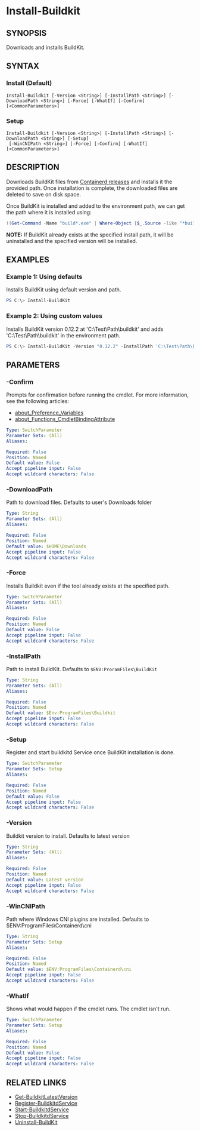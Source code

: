 ﻿---
external help file: containers-toolkit-help.xml
Module Name: containers-toolkit
online version:
schema: 2.0.0
---

# Install-Buildkit

## SYNOPSIS

Downloads and installs BuildKit.

## SYNTAX

### Install (Default)

```
Install-Buildkit [-Version <String>] [-InstallPath <String>] [-DownloadPath <String>] [-Force] [-WhatIf] [-Confirm] [<CommonParameters>]
```

### Setup

```
Install-Buildkit [-Version <String>] [-InstallPath <String>] [-DownloadPath <String>] [-Setup]
 [-WinCNIPath <String>] [-Force] [-Confirm] [-WhatIf] [<CommonParameters>]
```

## DESCRIPTION

Downloads BuildKit files from [Containerd releases](https://github.com/moby/buildkit/releases) and installs it the provided path. Once installation is complete, the downloaded files are deleted to save on disk space.

Once BuildKit is installed and added to the environment path, we can get the path where it is installed using:

```PowerShell
((Get-Command -Name "build*.exe" | Where-Object {$_.Source -like "*buildkit*"} | Select-Object -Unique).Source | Split-Path -Parent).TrimEnd("\bin")
```

**NOTE:** If BuildKit already exists at the specified install path, it will be uninstalled and the specified version will be installed.

## EXAMPLES

### Example 1: Using defaults

Installs BuildKit using default version and path.

```powershell
PS C:\> Install-BuildKit
```

### Example 2: Using custom values

Installs BuildKit version 0.12.2 at 'C:\Test\Path\buildkit' and adds 'C:\Test\Path\buildkit' in the environment path.

```powershell
PS C:\> Install-BuildKit -Version "0.12.2" -InstallPath 'C:\Test\Path\buildkit'
```

## PARAMETERS

### -Confirm

Prompts for confirmation before running the cmdlet. For more information, see the following articles:

- [about_Preference_Variables](https://learn.microsoft.com/en-us/powershell/module/microsoft.powershell.core/about/about_preference_variables?view=powershell-7.4#confirmpreference)
- [about_Functions_CmdletBindingAttribute](https://learn.microsoft.com/en-us/powershell/module/microsoft.powershell.core/about/about_functions_cmdletbindingattribute?view=powershell-7.4#confirmimpact)

```yaml
Type: SwitchParameter
Parameter Sets: (All)
Aliases:

Required: False
Position: Named
Default value: False
Accept pipeline input: False
Accept wildcard characters: False
```

### -DownloadPath

Path to download files. Defaults to user's Downloads folder

```yaml
Type: String
Parameter Sets: (All)
Aliases:

Required: False
Position: Named
Default value: $HOME\Downloads
Accept pipeline input: False
Accept wildcard characters: False
```

### -Force

Installs Buildkit even if the tool already exists at the specified path.

```yaml
Type: SwitchParameter
Parameter Sets: (All)
Aliases:

Required: False
Position: Named
Default value: False
Accept pipeline input: False
Accept wildcard characters: False
```

### -InstallPath

Path to install BuildKit. Defaults to `$ENV:ProramFiles\BuildKit`

```yaml
Type: String
Parameter Sets: (All)
Aliases:

Required: False
Position: Named
Default value: $Env:ProgramFiles\Buildkit
Accept pipeline input: False
Accept wildcard characters: False
```

### -Setup

Register and start buildkitd Service once BuildKit installation is done.

```yaml
Type: SwitchParameter
Parameter Sets: Setup
Aliases:

Required: False
Position: Named
Default value: False
Accept pipeline input: False
Accept wildcard characters: False
```

### -Version

Buildkit version to install. Defaults to latest version

```yaml
Type: String
Parameter Sets: (All)
Aliases:

Required: False
Position: Named
Default value: Latest version
Accept pipeline input: False
Accept wildcard characters: False
```

### -WinCNIPath

Path where Windows CNI plugins are installed. Defaults to $ENV:ProgramFiles\Containerd\cni

```yaml
Type: String
Parameter Sets: Setup
Aliases:

Required: False
Position: Named
Default value: $ENV:ProgramFiles\Containerd\cni
Accept pipeline input: False
Accept wildcard characters: False
```

### -WhatIf

Shows what would happen if the cmdlet runs. The cmdlet isn't run.

```yaml
Type: SwitchParameter
Parameter Sets: Setup
Aliases:

Required: False
Position: Named
Default value: False
Accept pipeline input: False
Accept wildcard characters: False
```

## RELATED LINKS

- [Get-BuildkitLatestVersion](Get-BuildkitLatestVersion.md)
- [Register-BuildkitdService](Register-BuildkitdService.md)
- [Start-BuildkitdService](Start-BuildkitdService.md)
- [Stop-BuildkitdService](Stop-BuildkitdService.md)
- [Uninstall-BuildKit](Uninstall-BuildKit.md)
